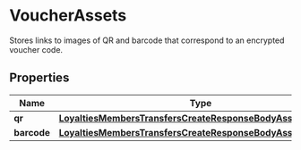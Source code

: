 

# VoucherAssets

Stores links to images of QR and barcode that correspond to an encrypted voucher code.

## Properties

| Name | Type | Description | Notes |
|------------ | ------------- | ------------- | -------------|
|**qr** | [**LoyaltiesMembersTransfersCreateResponseBodyAssetsQr**](LoyaltiesMembersTransfersCreateResponseBodyAssetsQr.md) |  |  [optional] |
|**barcode** | [**LoyaltiesMembersTransfersCreateResponseBodyAssetsBarcode**](LoyaltiesMembersTransfersCreateResponseBodyAssetsBarcode.md) |  |  [optional] |



